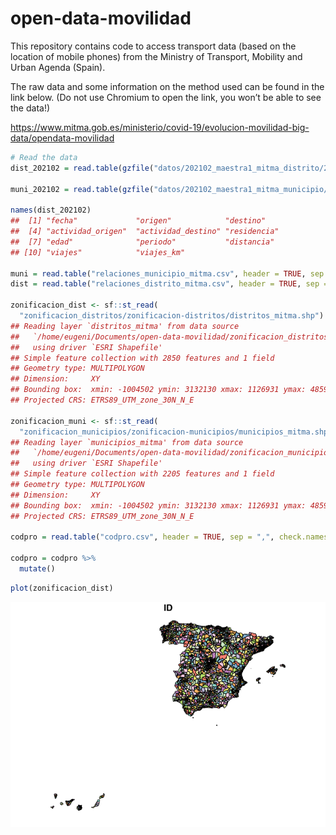 open-data-movilidad
================

This repository contains code to access transport data (based on the
location of mobile phones) from the Ministry of Transport, Mobility and
Urban Agenda (Spain).

The raw data and some information on the method used can be found in the
link below. (Do not use Chromium to open the link, you won’t be able to
see the data!)

<https://www.mitma.gob.es/ministerio/covid-19/evolucion-movilidad-big-data/opendata-movilidad>

``` r
# Read the data
dist_202102 = read.table(gzfile("datos/202102_maestra1_mitma_distrito/20210201_maestra_1_mitma_distrito.txt.gz"), header = TRUE, sep = "|")

muni_202102 = read.table(gzfile("datos/202102_maestra1_mitma_municipio/20210201_maestra_1_mitma_municipio.txt.gz"), header = TRUE, sep = "|")

names(dist_202102)
##  [1] "fecha"             "origen"            "destino"          
##  [4] "actividad_origen"  "actividad_destino" "residencia"       
##  [7] "edad"              "periodo"           "distancia"        
## [10] "viajes"            "viajes_km"

muni = read.table("relaciones_municipio_mitma.csv", header = TRUE, sep = "|")
dist = read.table("relaciones_distrito_mitma.csv", header = TRUE, sep = "|")

zonificacion_dist <- sf::st_read(
  "zonificacion_distritos/zonificacion-distritos/distritos_mitma.shp")
## Reading layer `distritos_mitma' from data source 
##   `/home/eugeni/Documents/open-data-movilidad/zonificacion_distritos/zonificacion-distritos/distritos_mitma.shp' 
##   using driver `ESRI Shapefile'
## Simple feature collection with 2850 features and 1 field
## Geometry type: MULTIPOLYGON
## Dimension:     XY
## Bounding box:  xmin: -1004502 ymin: 3132130 xmax: 1126931 ymax: 4859240
## Projected CRS: ETRS89_UTM_zone_30N_N_E

zonificacion_muni <- sf::st_read(
  "zonificacion_municipios/zonificacion-municipios/municipios_mitma.shp")
## Reading layer `municipios_mitma' from data source 
##   `/home/eugeni/Documents/open-data-movilidad/zonificacion_municipios/zonificacion-municipios/municipios_mitma.shp' 
##   using driver `ESRI Shapefile'
## Simple feature collection with 2205 features and 1 field
## Geometry type: MULTIPOLYGON
## Dimension:     XY
## Bounding box:  xmin: -1004502 ymin: 3132130 xmax: 1126931 ymax: 4859240
## Projected CRS: ETRS89_UTM_zone_30N_N_E

codpro = read.table("codpro.csv", header = TRUE, sep = ",", check.names = F)

codpro = codpro %>% 
  mutate()
```

``` r
plot(zonificacion_dist)
```

![](README_files/figure-gfm/unnamed-chunk-3-1.png)<!-- -->
